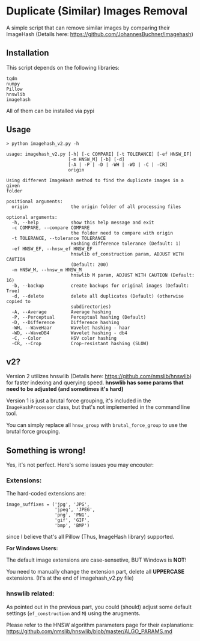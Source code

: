 # Duplicate (Similar) Images Removal

A simple script that can remove similar images by comparing their ImageHash (Details here: https://github.com/JohannesBuchner/imagehash)

## Installation
This script depends on the following libraries:
```
tqdm
numpy
Pillow
hnswlib
imagehash
```
All of them can be installed via pypi

## Usage 
```
> python imagehash_v2.py -h

usage: imagehash_v2.py [-h] [-c COMPARE] [-t TOLERANCE] [-ef HNSW_EF]
                       [-m HNSW_M] [-b] [-d]
                       [-A | -P | -D | -WH | -WD | -C | -CR]
                       origin

Using different ImageHash method to find the duplicate images in a given
folder

positional arguments:
  origin                the origin folder of all processing files

optional arguments:
  -h, --help            show this help message and exit
  -c COMPARE, --compare COMPARE
                        the folder need to compare with origin
  -t TOLERANCE, --tolerance TOLERANCE
                        Hashing difference tolerance (Default: 1)
  -ef HNSW_EF, --hnsw_ef HNSW_EF
                        hnswlib ef_construction param, ADJUST WITH CAUTION
                        (Default: 200)
  -m HNSW_M, --hnsw_m HNSW_M
                        hnswlib M param, ADJUST WITH CAUTION (Default: 16)
  -b, --backup          create backups for original images (Default: True)
  -d, --delete          delete all duplicates (Default) (otherwise copied to
                        subdirectories)
  -A, --Average         Average hashing
  -P, --Perceptual      Perceptual hashing (Default)
  -D, --Difference      Difference hashing
  -WH, --WaveHaar       Wavelet hashing - haar
  -WD, --WaveDB4        Wavelet hashing - db4
  -C, --Color           HSV color hashing
  -CR, --Crop           Crop-resistant hashing (SLOW)
```

## v2?
Version 2 utilizes hnswlib (Details here: https://github.com/nmslib/hnswlib) for faster indexing and querying speed.
**hnswlib has some params that need to be adjusted (and sometimes it's hard)**

Version 1 is just a brutal force grouping, 
it's included in the `ImageHashProcessor` class, 
but that's not implemented in the command line tool.

You can simply replace all `hnsw_group` with `brutal_force_group` to use the brutal force grouping.

## Something is wrong!
Yes, it's not perfect. Here's some issues you may encouter:

### Extensions:
The hard-coded extensions are: 
```
image_suffixes = ('jpg', 'JPG',
                  'jpeg', 'JPEG',
                  'png', 'PNG',
                  'gif', 'GIF',
                  'bmp', 'BMP')
```
since I believe that's all Pillow (Thus, ImageHash library) supported.

**For Windows Users:**

The default image extensions are case-sensetive, BUT Windows is **NOT**!

You need to manually change the extension part, delete all **UPPERCASE** extensions.
(It's at the end of imagehash_v2.py file)

### hnswlib related:
As pointed out in the previous part, you could (should) adjust some default settings (`ef_construction` and `M`) using the arugments.

Please refer to the HNSW algorithm parameters page for their explanations: https://github.com/nmslib/hnswlib/blob/master/ALGO_PARAMS.md